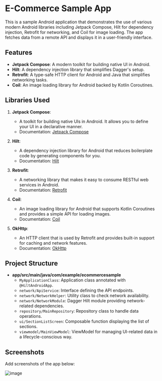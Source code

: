 # E-Commerce Sample App

This is a sample Android application that demonstrates the use of various modern Android libraries including Jetpack Compose, Hilt for dependency injection, Retrofit for networking, and Coil for image loading. The app fetches data from a remote API and displays it in a user-friendly interface.

## Features

- **Jetpack Compose**: A modern toolkit for building native UI in Android.
- **Hilt**: A dependency injection library that simplifies Dagger's setup.
- **Retrofit**: A type-safe HTTP client for Android and Java that simplifies networking tasks.
- **Coil**: An image loading library for Android backed by Kotlin Coroutines.

## Libraries Used

1. **Jetpack Compose**: 
   - A toolkit for building native UIs in Android. It allows you to define your UI in a declarative manner.
   - Documentation: [Jetpack Compose](https://developer.android.com/jetpack/compose)

2. **Hilt**:
   - A dependency injection library for Android that reduces boilerplate code by generating components for you.
   - Documentation: [Hilt](https://developer.android.com/training/dependency-injection/hilt-android)

3. **Retrofit**:
   - A networking library that makes it easy to consume RESTful web services in Android.
   - Documentation: [Retrofit](https://square.github.io/retrofit/)

4. **Coil**:
   - An image loading library for Android that supports Kotlin Coroutines and provides a simple API for loading images.
   - Documentation: [Coil](https://coil-kt.github.io/coil/)

5. **OkHttp**:
   - An HTTP client that is used by Retrofit and provides built-in support for caching and network features.
   - Documentation: [OkHttp](https://square.github.io/okhttp/)

## Project Structure

- **app/src/main/java/com/example/ecommercesample**
  - `MyApplicationClass`: Application class annotated with `@HiltAndroidApp`.
  - `network/ApiService`: Interface defining the API endpoints.
  - `network/NetworkHelper`: Utility class to check network availability.
  - `network/NetworkModule`: Dagger Hilt module providing network-related dependencies.
  - `repository/MainRepository`: Repository class to handle data operations.
  - `ui/SectionListScreen`: Composable function displaying the list of sections.
  - `viewmodel/MainViewModel`: ViewModel for managing UI-related data in a lifecycle-conscious way.
## Screenshots

Add screenshots of the app below:

![image](screenshots/img.png)

